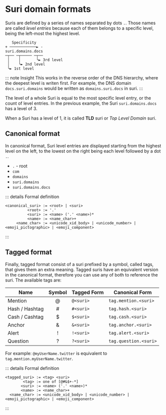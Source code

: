 # Suri domain formats

Suris are defined by a series of names separated by dots `.`. Those names are called _level entries_ because each of
them belongs to a specific level, being the left-most the highest level.

```:no-line-numbers
   Specificity
+ ────────────► -
suri.domains.docs
─┬── ─┬───── ─┬──
 │    │       └► 3rd level
 │    └► 2nd level
 └► 1st level
```

::: note Insight
This works in the reverse order of the DNS hierarchy, where the deepest level is writen first. For example, the DNS
domain `docs.suri.domains` would be written as `domains.suri.docs` in suri.
:::

The level of a whole Suri is equal to the most specific level entry, or the count of level entries. In the previous
example, the Suri `suri.domains.docs` has a level of 3.

When a Suri has a level of 1, it is called **TLD** suri or _Top Level Domain_ suri.

## Canonical format

In canonical format, Suri level entries are displayed starting from the highest level on the left, to the lowest on the right
being each level followed by a dot `.`.

- `.` - root
- `com`
- `domains`
- `suri.domains`
- `suri.domains.docs`

::: details Formal definition

```:no-line-numbers
<canonical_suri> := <root> | <suri>
          <root> := '.'
          <suri> := <name> ('.' <name>)*
          <name> := <name_char>+
     <name_char> := <unicode_xid_body> | <unicode_number> | <emoji_pictographic> | <emoji_component>
```

:::

## Tagged format

Finally, tagged format consist of a suri prefixed by a symbol, called tags, that gives them an extra meaning. Tagged
suris have
an equivalent version in the canonical format, therefore you can use any of both to reference the suri. The available
tags are:

| Name           | Symbol | Tagged Form | Canonical Form        |
|----------------|:------:|-------------|-----------------------|
| Mention        |   @    | `@<suri>`   | `tag.mention.<suri>`  |
| Hash / Hashtag |   #    | `#<suri>`   | `tag.hash.<suri>`     |
| Cash / Cashtag |   $    | `$<suri>`   | `tag.cash.<suri>`     |
| Anchor         |   &    | `&<suri>`   | `tag.anchor.<suri>`   |
| Alert          |   !    | `!<suri>`   | `tag.alert.<suri>`    |
| Question       |   ?    | `?<suri>`   | `tag.question.<suri>` |

For example: `@myUserName.twitter` is equivalent to `tag.mention.myUserName.twitter`.

::: details Formal definition

```:no-line-numbers
<tagged_suri> := <tag> <suri>
        <tag> := one of [@#&$+-*]
       <suri> := <name> ('.' <name>)*
       <name> := <name_char>+
  <name_char> := <unicode_xid_body> | <unicode_number> | <emoji_pictographic> | <emoji_component>
```

:::
